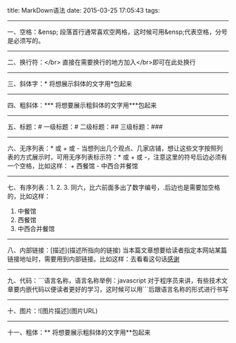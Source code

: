 ﻿title: MarkDown语法
date: 2015-03-25 17:05:43
tags:

---
一、空格：&amp;ensp;
段落首行通常喜欢空两格，这时候可用&amp;ensp;代表空格，分号是必须写的。

---
二、换行符：&lt;/br&gt;
直接在需要换行的地方加入&lt;/br&gt;即可在此处换行

---
三、斜体字：\*
将想展示斜体的文字用*包起来

---
四、粗斜体：\*\*\*
将想要展示粗斜体的文字用\***包起来

---
五、标题：#
一级标题：#
二级标题：##
三级标题：###

---
六、无序列表：\* 或 \+ 或 \- 
当想列出几个观点、几家店铺，想让这些文字按照列表的方式展示时，可用无序列表标示符：* 或 + 或 -，注意这里的符号后边必须有一个空格，比如这样：
\+ 西餐馆
\- 中西合并餐馆

---
七、有序列表：1. 2. 3.
同六，比六前面多出了数字编号，.后边也是需要加空格的，比如这样：
1. 中餐馆
2. 西餐馆
3. 中西合并餐馆
---
八、内部链接：\[描述\]\(描述所指向的链接\)
当本篇文章想要给读者指定本网站某篇链接地址时，需要用到内部链接。比如这样：去看看这句话[感谢](/2015/03/04/index/)

---
九、代码：\`\`\`语言名称，语言名称举例：javascript
对于程序员来讲，有些技术文章要内嵌代码以便读者更好的学习，这时候可以用```后跟语言名称的形式进行书写

---
十、图片：![图片描述]\(图片URL\)

---
十一、粗体：\*\*
将想要展示粗斜体的文字用\**包起来